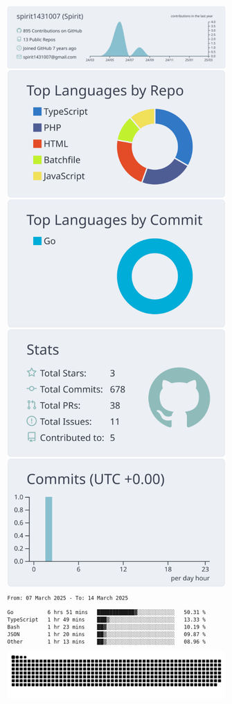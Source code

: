 [![](https://raw.githubusercontent.com/spirit1431007/spirit1431007/master/profile-summary-card-output/nord_bright/0-profile-details.svg)](https://git.io/spiritx)
[![](https://raw.githubusercontent.com/spirit1431007/spirit1431007/master/profile-summary-card-output/nord_bright/1-repos-per-language.svg)](https://git.io/spiritx) [![](https://raw.githubusercontent.com/spirit1431007/spirit1431007/master/profile-summary-card-output/nord_bright/2-most-commit-language.svg)](https://git.io/spiritx)
[![](https://raw.githubusercontent.com/spirit1431007/spirit1431007/master/profile-summary-card-output/nord_bright/3-stats.svg)](https://git.io/spiritx) [![](https://raw.githubusercontent.com/spirit1431007/spirit1431007/master/profile-summary-card-output/nord_bright/4-productive-time.svg)](https://git.io/spiritx)

<!--START_SECTION:waka-->

```txt
From: 07 March 2025 - To: 14 March 2025

Go           6 hrs 51 mins   ████████████▓░░░░░░░░░░░░   50.31 %
TypeScript   1 hr 49 mins    ███▒░░░░░░░░░░░░░░░░░░░░░   13.33 %
Bash         1 hr 23 mins    ██▓░░░░░░░░░░░░░░░░░░░░░░   10.19 %
JSON         1 hr 20 mins    ██▒░░░░░░░░░░░░░░░░░░░░░░   09.87 %
Other        1 hr 13 mins    ██▒░░░░░░░░░░░░░░░░░░░░░░   08.96 %
```

<!--END_SECTION:waka-->

![contribution](https://github.com/spirit1431007/spirit1431007/blob/output/github-contribution-grid-snake.svg)
